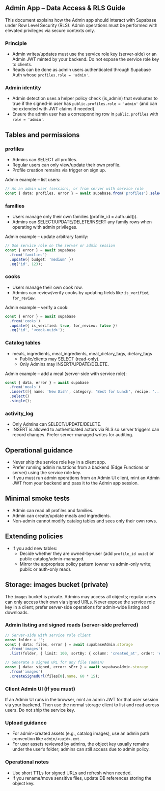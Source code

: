 ## Admin App – Data Access & RLS Guide

This document explains how the Admin app should interact with Supabase under Row Level Security (RLS). Admin operations must be performed with elevated privileges via secure contexts only.

### Principle
- Admin writes/updates must use the service role key (server-side) or an Admin JWT minted by your backend. Do not expose the service role key to clients.
- Reads can be done as admin users authenticated through Supabase Auth whose `profiles.role = 'admin'`.

### Admin identity
- Admin detection uses a helper policy check (is_admin) that evaluates to true if the signed-in user has `public.profiles.role = 'admin'` (and can be extended with JWT claims if needed).
- Ensure the admin user has a corresponding row in `public.profiles` with `role = 'admin'`.

## Tables and permissions

### profiles
- Admins can SELECT all profiles.
- Regular users can only view/update their own profile.
- Profile creation remains via trigger on sign up.

Admin example – list users:
```ts
// As an admin user (session), or from server with service role
const { data: profiles, error } = await supabase.from('profiles').select('*').limit(100);
```

### families
- Users manage only their own families (profile_id = auth.uid()).
- Admins can SELECT/UPDATE/DELETE/INSERT any family rows when operating with admin privileges.

Admin example – update arbitrary family:
```ts
// Use service role on the server or admin session
const { error } = await supabase
  .from('families')
  .update({ budget: 'medium' })
  .eq('id', 123);
```

### cooks
- Users manage their own cook row.
- Admins can review/verify cooks by updating fields like `is_verified`, `for_review`.

Admin example – verify a cook:
```ts
const { error } = await supabase
  .from('cooks')
  .update({ is_verified: true, for_review: false })
  .eq('id', '<cook-uuid>');
```

### Catalog tables
- meals, ingredients, meal_ingredients, meal_dietary_tags, dietary_tags
  - Public/clients may SELECT (read-only).
  - Only Admins may INSERT/UPDATE/DELETE.

Admin example – add a meal (server-side with service role):
```ts
const { data, error } = await supabase
  .from('meals')
  .insert([{ name: 'New Dish', category: 'Best for Lunch', recipe: '...' }])
  .select()
  .single();
```

### activity_log
- Only Admins can SELECT/UPDATE/DELETE.
- INSERT is allowed to authenticated actors via RLS so server triggers can record changes. Prefer server-managed writes for auditing.

## Operational guidance
- Never ship the service role key in a client app.
- Prefer running admin mutations from a backend (Edge Functions or server) using the service role key.
- If you must run admin operations from an Admin UI client, mint an Admin JWT from your backend and pass it to the Admin app session.

## Minimal smoke tests
- Admin can read all profiles and families.
- Admin can create/update meals and ingredients.
- Non-admin cannot modify catalog tables and sees only their own rows.

## Extending policies
- If you add new tables:
  - Decide whether they are owned-by-user (add `profile_id uuid`) or public catalog/admin-managed.
  - Mirror the appropriate policy pattern (owner vs admin-only write; public or auth-only read).

## Storage: images bucket (private)

The `images` bucket is private. Admins may access all objects; regular users can only access their own via signed URLs. Never expose the service role key in a client; prefer server-side operations for admin-wide listing and downloads.

### Admin listing and signed reads (server-side preferred)
```ts
// Server-side with service role client
const folder = '';
const { data: files, error } = await supabaseAdmin.storage
  .from('images')
  .list(folder, { limit: 100, sortBy: { column: 'created_at', order: 'desc' } });

// Generate a signed URL for any file (admin)
const { data: signed, error: sErr } = await supabaseAdmin.storage
  .from('images')
  .createSignedUrl(files[0].name, 60 * 15);
```

### Client Admin UI (if you must)
If an Admin UI runs in the browser, mint an admin JWT for that user session via your backend. Then use the normal storage client to list and read across users. Do not ship the service key.

### Upload guidance
- For admin-created assets (e.g., catalog images), use an admin path convention like `admin/<uuid>.ext`.
- For user assets reviewed by admins, the object key usually remains under the user’s folder; admins can still access due to admin policy.

### Operational notes
- Use short TTLs for signed URLs and refresh when needed.
- If you rename/move sensitive files, update DB references storing the object key.
